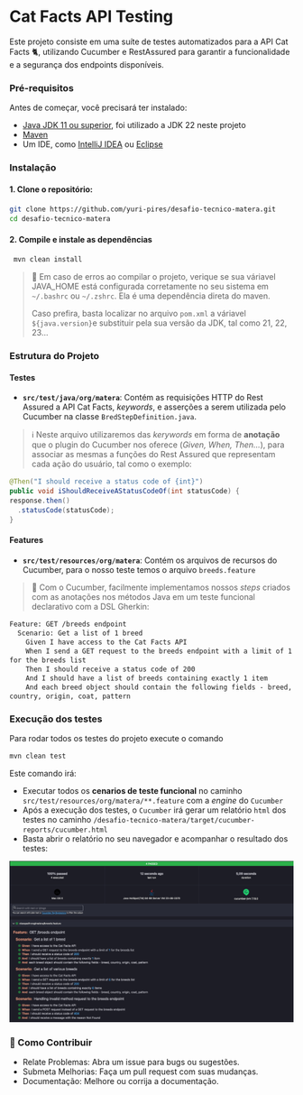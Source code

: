 # Cat Facts API Testing

Este projeto consiste em uma suíte de testes automatizados para a API Cat Facts 🐈, utilizando Cucumber e RestAssured 
para garantir a funcionalidade e a segurança dos endpoints disponíveis.

### Pré-requisitos

Antes de começar, você precisará ter instalado:
- [Java JDK 11 ou superior](https://www.oracle.com/java/technologies/javase-jdk11-downloads.html), foi utilizado a JDK 22 neste projeto
- [Maven](https://maven.apache.org/)
- Um IDE, como [IntelliJ IDEA](https://www.jetbrains.com/idea/) ou [Eclipse](https://www.eclipse.org/)

### Instalação
#### 1. Clone o repositório:

```bash
git clone https://github.com/yuri-pires/desafio-tecnico-matera.git
cd desafio-tecnico-matera
```

#### 2. Compile e instale as dependências

```bash
 mvn clean install
```

> 🚩 Em caso de erros ao compilar o projeto, verique se sua váriavel JAVA_HOME está configurada corretamente no seu 
> sistema em `~/.bashrc` ou `~/.zshrc`. Ela é uma dependência direta do maven.
> 
> Caso prefira, basta localizar no arquivo `pom.xml` a váriavel `${java.version}`e substituir pela sua versão da JDK, tal
> como 21, 22, 23...


### Estrutura do Projeto

#### Testes
- **`src/test/java/org/matera`**: Contém as requisições HTTP do Rest Assured a API Cat Facts, *keywords*, e asserções a serem utilizada pelo Cucumber na classe `BredStepDefinition.java`.

> ℹ️ Neste arquivo utilizaremos das _kerywords_  em forma de **anotação** que o plugin do Cucumber nos oferece (_Given, When, Then..._), para associar as mesmas a funções do
Rest Assured que representam cada ação do usuário, tal como o exemplo:

```java
@Then("I should receive a status code of {int}")
public void iShouldReceiveAStatusCodeOf(int statusCode) {
response.then()
  .statusCode(statusCode);
}
```

#### Features

- **`src/test/resources/org/matera`**: Contém os arquivos de recursos do Cucumber, para o nosso teste temos o arquivo `breeds.feature`

> 🥒 Com o Cucumber, facilmente implementamos nossos _steps_ criados com as anotações nos métodos Java em um teste funcional
declarativo com a DSL Gherkin:

```gherkin
Feature: GET /breeds endpoint
  Scenario: Get a list of 1 breed
    Given I have access to the Cat Facts API
    When I send a GET request to the breeds endpoint with a limit of 1 for the breeds list
    Then I should receive a status code of 200
    And I should have a list of breeds containing exactly 1 item
    And each breed object should contain the following fields - breed, country, origin, coat, pattern
```

### Execução dos testes

Para rodar todos os testes do projeto execute o comando

```bash
mvn clean test
```

Este comando irá:
- Executar todos os **cenarios de teste funcional** no caminho `src/test/resources/org/matera/**.feature` com a _engine_ do `Cucumber`
- Após a execução dos testes, o `Cucumber` irá gerar um relatório `html` dos testes no caminho `/desafio-tecnico-matera/target/cucumber-reports/cucumber.html`
- Basta abrir o relatório no seu navegador e acompanhar o resultado dos testes:

![img.png](assets/img.png)

### 🤝 Como Contribuir

- Relate Problemas: Abra um issue para bugs ou sugestões.
- Submeta Melhorias: Faça um pull request com suas mudanças.
- Documentação: Melhore ou corrija a documentação.





